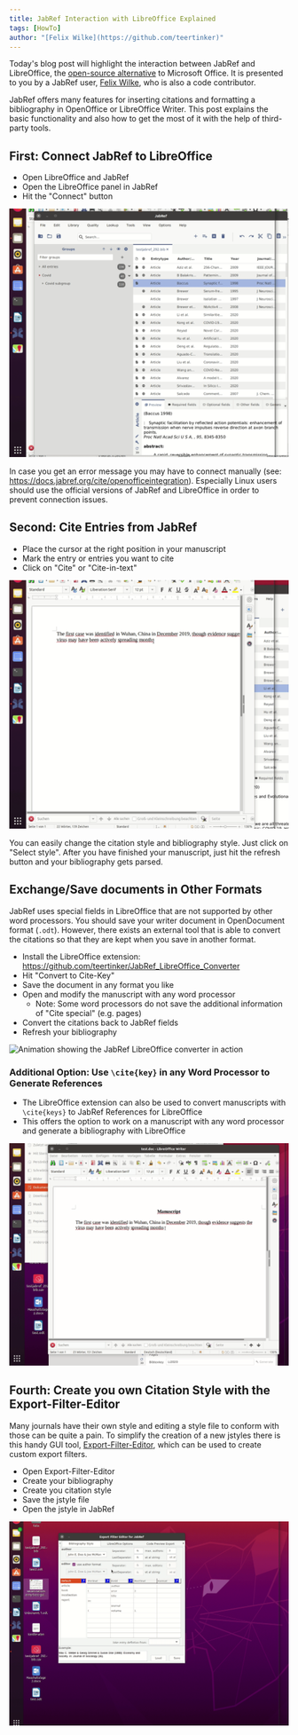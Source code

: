 ```yaml
---
title: JabRef Interaction with LibreOffice Explained
tags: [HowTo]
author: "[Felix Wilke](https://github.com/teertinker)"
---
```

Today's blog post will highlight the interaction between JabRef and LibreOffice, the [open-source alternative](https://www.libreoffice.org/) to Microsoft Office.
It is presented to you by a JabRef user, [Felix Wilke](https://github.com/teertinker), who is also a code contributor.

JabRef offers many features for inserting citations and formatting a bibliography in OpenOffice or LibreOffice Writer.
This post explains the basic functionality and also how to get the most of it with the help of third-party tools.

## First: Connect JabRef to LibreOffice

- Open LibreOffice and JabRef
- Open the LibreOffice panel in JabRef
- Hit the "Connect" button

![Animation showing how to connect to LibreOffice from JabRef](/img/ConnectToLibreOffice.gif)

In case you get an error message you may have to connect manually (see: <https://docs.jabref.org/cite/openofficeintegration>).
Especially Linux users should use the official versions of JabRef and LibreOffice in order to prevent connection issues.

## Second: Cite Entries from JabRef

- Place the cursor at the right position in your manuscript
- Mark the entry or entries you want to cite
- Click on "Cite" or "Cite-in-text"

![Animation showing how to insert citations from JabRef into LibreOffice documents](/img/libreoffice_blog1.gif)

You can easily change the citation style and bibliography style.
Just click on "Select style".
After you have finished your manuscript, just hit the refresh button and your bibliography gets parsed.

## Exchange/Save documents in Other Formats

JabRef uses special fields in LibreOffice that are not supported by other word processors.
You should save your writer document in OpenDocument format (`.odt`).
However, there exists an external tool that is able to convert the citations so that they are kept when you save in another format.

- Install the LibreOffice extension: <https://github.com/teertinker/JabRef_LibreOffice_Converter>
- Hit "Convert to Cite-Key"
- Save the document in any format you like
- Open and modify the manuscript with any word processor
  - Note: Some word processors do not save the additional information of "Cite special" (e.g. pages)
- Convert the citations back to JabRef fields
- Refresh your bibliography

![Animation showing the JabRef LibreOffice converter in action](/img/libreoffice_blog2.gif)

### Additional Option: Use `\cite{key}` in any Word Processor to Generate References

- The LibreOffice extension can also be used to convert manuscripts with `\cite{keys}` to JabRef References for LibreOffice
- This offers the option to work on a manuscript with any word processor and generate a bibliography with LibreOffice

![Animation showing the right click action copy cite key for copying citations keys and inserting them in a document](/img/libreoffice_blog3.gif)

## Fourth: Create you own Citation Style with the Export-Filter-Editor

Many journals have their own style and editing a style file to conform with those can be quite a pain.
To simplify the creation of a new jstyles there is this handy GUI tool, [Export-Filter-Editor](https://github.com/teertinker/Export-Filter-Editor), which can be used to create custom export filters.

- Open Export-Filter-Editor
- Create your bibliography
- Create you citation style
- Save the jstyle file
- Open the jstyle in JabRef

![Animation showing how to define export filters in the Export-Filter-Editor](/img/ExportFilterEditor.gif)
